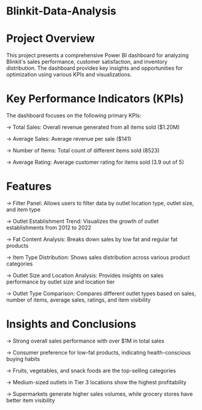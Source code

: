 # Blinkit-Data-Analysis
# Project Overview
This project presents a comprehensive Power BI dashboard for analyzing Blinkit's sales performance, customer satisfaction, and inventory distribution. The dashboard provides key insights and opportunities for optimization using various KPIs and visualizations.
# Key Performance Indicators (KPIs)
The dashboard focuses on the following primary KPIs:

-> Total Sales: Overall revenue generated from all items sold ($1.20M)

-> Average Sales: Average revenue per sale ($141)

-> Number of Items: Total count of different items sold (8523)

-> Average Rating: Average customer rating for items sold (3.9 out of 5)
# Features
-> Filter Panel: Allows users to filter data by outlet location type, outlet size, and item type

-> Outlet Establishment Trend: Visualizes the growth of outlet establishments from 2012 to 2022

-> Fat Content Analysis: Breaks down sales by low fat and regular fat products

-> Item Type Distribution: Shows sales distribution across various product categories

-> Outlet Size and Location Analysis: Provides insights on sales performance by outlet size and location tier

-> Outlet Type Comparison: Compares different outlet types based on sales, number of items, average sales, ratings, and item visibility
# Insights and Conclusions
-> Strong overall sales performance with over $1M in total sales

-> Consumer preference for low-fat products, indicating health-conscious buying habits

-> Fruits, vegetables, and snack foods are the top-selling categories

-> Medium-sized outlets in Tier 3 locations show the highest profitability

-> Supermarkets generate higher sales volumes, while grocery stores have better item visibility
